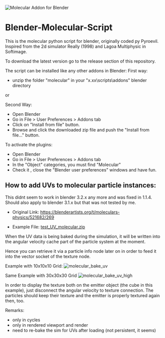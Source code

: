 ![Molecular Addon for Blender](https://github.com/scorpion81/Blender-Molecular-Script/workflows/Molecular%20Addon%20for%20Blender/badge.svg)

Blender-Molecular-Script
========================

This is the molecular python script for blender, originally coded py Pyroevil. Inspired from the 2d simulator Really (1998) and Lagoa Multiphysic in Softimage.

To download the latest version go to the release section of this repository.

The script can be installed like any other addons in Blender:
First way:
- unzip the folder "molecular" in your "x.xx\scripts\addons" blender directory

or

Second Way:
- Open Blender
- Go in File > User Preferences > Addons tab
- Click on "Install from file" button.
- Browse and click the downloaded zip file and push the "Install from file..." button.

To activate the plugins:
- Open Blender
- Go in File > User Preferences > Addons tab
- In the "Object" categories, you must find "Molecular"
- Check it , close the "Blender user preferences" windows and have fun.


How to add UVs to molecular particle instances:
----------------------------------------------

This didnt seem to work in blender 3.2.x any more and was fixed in 1.1.4.
Should also apply to blender 3.1.x but that was not tested by me.

- Original Link:
https://blenderartists.org/t/moleculars-physics/521682/269

- Example File:
[test_UV_molecular.zip](https://github.com/scorpion81/Blender-Molecular-Script/files/9320719/test_UV_molecular.zip)

When the UV data is being baked during the simulation, it will be written into the angular velocity cache part 
of the particle system at the moment.

Hence you can retrieve it via a particle info node later on in order to feed it into the vector socket of the
texture node. 

Example with 10x10x10 Grid:
![molecular_bake_uv](https://user-images.githubusercontent.com/1172149/184380338-b07cb5de-4d54-45e0-9fa8-2967f4fb29cc.jpeg)

Same Example with 30x30x30 Grid
![molecular_bake_uv_high](https://user-images.githubusercontent.com/1172149/184380364-9e4a1ff9-8924-4619-9d77-f191950c52e7.jpeg)

In order to display the texture both on the emitter object (the cube in this example), just disconnect the angular velocity to texture connection.
The particles should keep their texture and the emitter is properly textured again then, too.

Remarks:
- only in cycles
- only in rendered viewport and render
- need to re-bake the sim for UVs after loading (not persistent, it seems)
